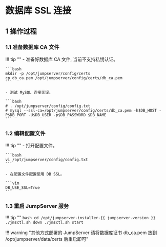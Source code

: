# 数据库 SSL 连接

## 1 操作过程
### 1.1 准备数据库 CA 文件
!!! tip ""
    - 准备好数据库 CA 文件, 当前不支持私钥认证。

    ```bash
    mkdir -p /opt/jumpserver/config/certs
    cp db_ca.pem /opt/jumpserver/config/certs/db_ca.pem
    ```
    
    - 测试 MySQL 连接无误。

    ```bash
    # . /opt/jumpserver/config/config.txt
    # mysql --ssl-ca=/opt/jumpserver/config/certs/db_ca.pem -h$DB_HOST -P$DB_PORT -U$DB_USER -p$DB_PASSWORD $DB_NAME
    ```

### 1.2 编辑配置文件
!!! tip ""
    - 打开配置文件。

    ```bash
    vi /opt/jumpserver/config/config.txt
    ```

    - 在配置文件配置使用 DB SSL。

    ```vim
    DB_USE_SSL=True
    ```
    
### 1.3 重启 JumpServer 服务
!!! tip ""
    ```bash
    cd /opt/jumpserver-installer-{{ jumpserver.version }}
    ./jmsctl.sh down
    ./jmsctl.sh start
    ```

!!! warning "其他方式部署的 JumpServer 请将数据库证书 db_ca.pem 放到 /opt/jumpserver/data/certs 后重启即可"